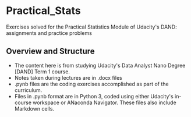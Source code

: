 # Practical_Stats
Exercises solved for the Practical Statistics Module of Udacity's DAND: assignments and practice problems

## Overview and Structure
- The content here is from studying Udacity's Data Analyst Nano Degree [DAND] Term 1 course. 
- Notes taken during lectures are in .docx files
- .pynb files are the coding exercises accomplished as part of the curriculum.
- Files in .pynb format are in Python 3, coded using either Udacity's in-course workspace or ANaconda Navigator. These files also include Markdown cells.
